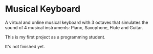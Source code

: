 # Musical Keyboard

A virtual and online musical keyboard with 3 octaves that simulates the sound of 4 musical instruments: Piano, Saxophone, Flute and Guitar.

This is my first project as a programming student.

It's not finished yet.
